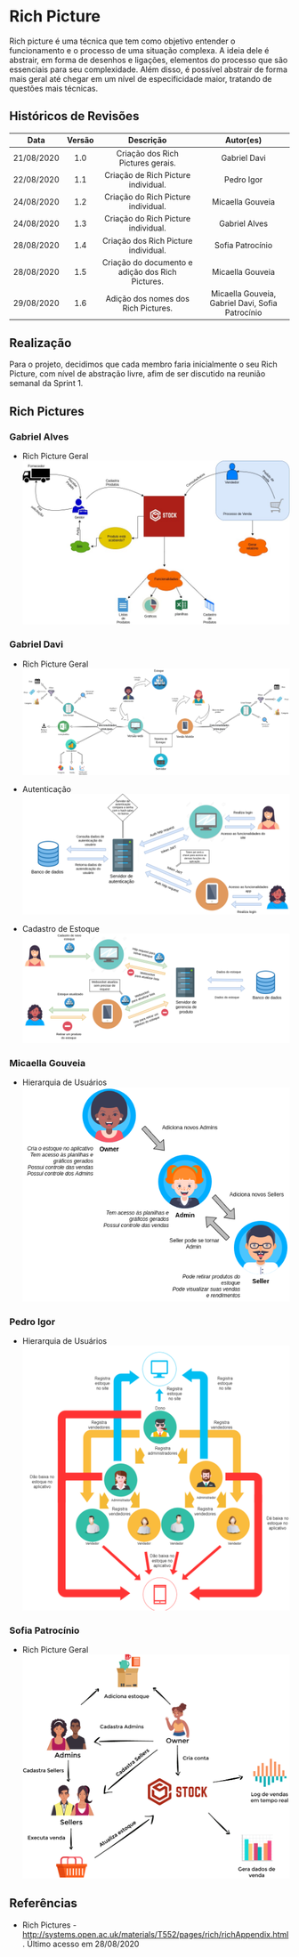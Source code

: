 # Rich Picture

Rich picture é uma técnica que tem como objetivo entender o funcionamento e o processo de uma situação complexa. A ideia dele é abstrair, em forma de desenhos e ligações, elementos do processo que são essenciais para seu complexidade. Além disso, é possível abstrair de forma mais geral até chegar em um nível de especificidade maior, tratando de questões mais técnicas.

## Históricos de Revisões
|    Data    | Versão |         Descrição         |           Autor(es)            |
| :--------: | :----: | :-----------------------: | :----------------------------: |
| 21/08/2020 |  1.0   |  Criação dos Rich Pictures gerais. | Gabriel Davi | 
| 22/08/2020 |  1.1   |  Criação de Rich Picture individual. | Pedro Igor | 
| 24/08/2020 |  1.2   |  Criação do Rich Picture individual. | Micaella Gouveia |
| 24/08/2020 |  1.3   |  Criação do Rich Picture individual. | Gabriel Alves |
| 28/08/2020 |  1.4   |  Criação dos Rich Picture individual. | Sofia Patrocínio | 
| 28/08/2020 |  1.5   |  Criação do documento e adição dos Rich Pictures. | Micaella Gouveia | 
| 29/08/2020 |  1.6   |  Adição dos nomes dos Rich Pictures. | Micaella Gouveia, Gabriel Davi, Sofia Patrocínio | 
## Realização

Para o projeto, decidimos que cada membro faria inicialmente o seu Rich Picture, com nível de abstração livre, afim de ser discutido na reunião semanal da Sprint 1.

## Rich Pictures

### Gabriel Alves
* Rich Picture Geral
![Gabriel Alves](../assets/richPictures/RP_Gabriel.jpg)

### Gabriel Davi

* Rich Picture Geral
![Gabriel Davi](../assets/richPictures/RP1_GabrielDavi.png)


* Autenticação
![Gabriel Davi](../assets/richPictures/RP2_GabrielDavi.png)

* Cadastro de Estoque
![Gabriel Davi](../assets/richPictures/RP3_GabrielDavi.png)

### Micaella Gouveia

* Hierarquia de Usuários
![Micaella](../assets/richPictures/RP_Hierarquia_Micaella.png)

### Pedro Igor


* Hierarquia de Usuários
![Pedro Igor](../assets/richPictures/RP_Hierarquia_PedroIgor.png)

### Sofia Patrocínio

* Rich Picture Geral
![Sofia](../assets/richPictures/RP_Sofia.png)

## Referências

- Rich Pictures - <http://systems.open.ac.uk/materials/T552/pages/rich/richAppendix.html>. Último acesso em 28/08/2020
